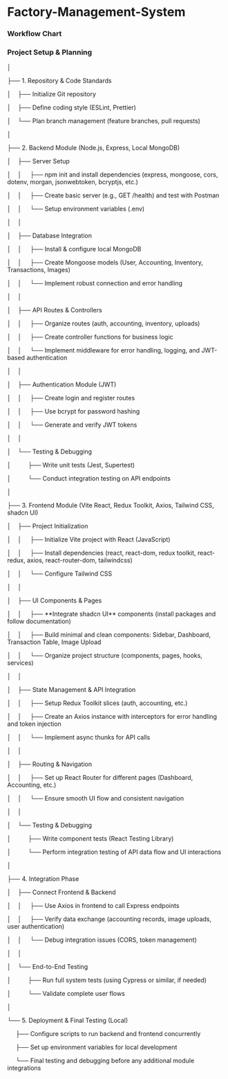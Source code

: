 # Factory-Management-System
### Workflow Chart

### Project Setup & Planning

│

├── 1. Repository & Code Standards

│    ├── Initialize Git repository

│    ├── Define coding style (ESLint, Prettier)

│    └── Plan branch management (feature branches, pull requests)

│

├── 2. Backend Module (Node.js, Express, Local MongoDB)

│    ├── Server Setup

│    │     ├── npm init and install dependencies (express, mongoose, cors, dotenv, morgan, jsonwebtoken, bcryptjs, etc.)

│    │     ├── Create basic server (e.g., GET /health) and test with Postman

│    │     └── Setup environment variables (.env)

│    │

│    ├── Database Integration

│    │     ├── Install & configure local MongoDB

│    │     ├── Create Mongoose models (User, Accounting, Inventory, Transactions, Images)

│    │     └── Implement robust connection and error handling

│    │

│    ├── API Routes & Controllers

│    │     ├── Organize routes (auth, accounting, inventory, uploads)

│    │     ├── Create controller functions for business logic

│    │     └── Implement middleware for error handling, logging, and JWT-based authentication

│    │

│    ├── Authentication Module (JWT)

│    │     ├── Create login and register routes

│    │     ├── Use bcrypt for password hashing

│    │     └── Generate and verify JWT tokens

│    │

│    └── Testing & Debugging

│          ├── Write unit tests (Jest, Supertest)

│          └── Conduct integration testing on API endpoints

│

├── 3. Frontend Module (Vite React, Redux Toolkit, Axios, Tailwind CSS, shadcn UI)

│    ├── Project Initialization

│    │     ├── Initialize Vite project with React (JavaScript)

│    │     ├── Install dependencies (react, react-dom, redux toolkit, react-redux, axios, react-router-dom, tailwindcss)

│    │     └── Configure Tailwind CSS

│    │

│    ├── UI Components & Pages

│    │     ├── \*\*Integrate shadcn UI\*\* components (install packages and follow documentation)

│    │     ├── Build minimal and clean components: Sidebar, Dashboard, Transaction Table, Image Upload

│    │     └── Organize project structure (components, pages, hooks, services)

│    │

│    ├── State Management & API Integration

│    │     ├── Setup Redux Toolkit slices (auth, accounting, etc.)

│    │     ├── Create an Axios instance with interceptors for error handling and token injection

│    │     └── Implement async thunks for API calls

│    │

│    ├── Routing & Navigation

│    │     ├── Set up React Router for different pages (Dashboard, Accounting, etc.)

│    │     └── Ensure smooth UI flow and consistent navigation

│    │

│    └── Testing & Debugging

│          ├── Write component tests (React Testing Library)

│          └── Perform integration testing of API data flow and UI interactions

│

├── 4. Integration Phase

│    ├── Connect Frontend & Backend

│    │     ├── Use Axios in frontend to call Express endpoints

│    │     ├── Verify data exchange (accounting records, image uploads, user authentication)

│    │     └── Debug integration issues (CORS, token management)

│    │

│    └── End-to-End Testing

│          ├── Run full system tests (using Cypress or similar, if needed)

│          └── Validate complete user flows

│

└── 5. Deployment & Final Testing (Local)

     ├── Configure scripts to run backend and frontend concurrently

     ├── Set up environment variables for local development

     └── Final testing and debugging before any additional module integrations
